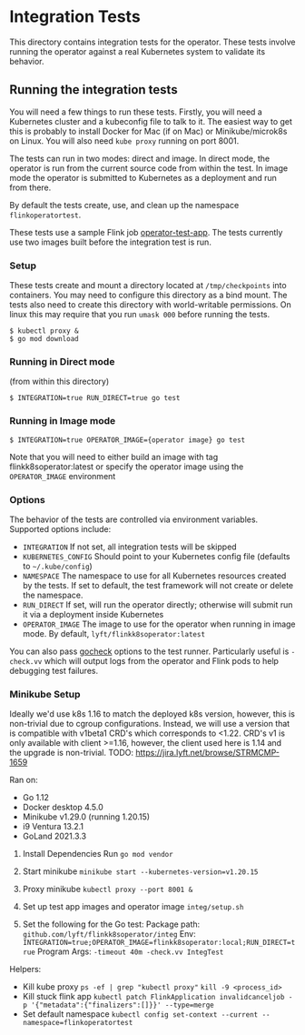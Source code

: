 # Integration Tests

This directory contains integration tests for the operator. These
tests involve running the operator against a real Kubernetes system to
validate its behavior.

## Running the integration tests

You will need a few things to run these tests. Firstly, you will need
a Kubernetes cluster and a kubeconfig file to talk to it. The easiest
way to get this is probably to install Docker for Mac (if on Mac) or
Minikube/microk8s on Linux. You will also need `kube proxy` running on
port 8001.

The tests can run in two modes: direct and image. In direct mode, the
operator is run from the current source code from within the test. In
image mode the operator is submitted to Kubernetes as a deployment and
run from there.

By default the tests create, use, and clean up the namespace
`flinkoperatortest`.

These tests use a sample Flink job [operator-test-app](/integ/operator-test-app/). The
tests currently use two images built before the integration test is run.

### Setup

These tests create and mount a directory located at `/tmp/checkpoints`
into containers. You may need to configure this directory as a bind
mount. The tests also need to create this directory with
world-writable permissions. On linux this may require that you
run `umask 000` before running the tests.

```
$ kubectl proxy &
$ go mod download
```

### Running in Direct mode

(from within this directory)

```
$ INTEGRATION=true RUN_DIRECT=true go test
```

### Running in Image mode

```
$ INTEGRATION=true OPERATOR_IMAGE={operator image} go test
```

Note that you will need to either build an image with tag flinkk8soperator:latest or specify the operator image using the
`OPERATOR_IMAGE` environment

### Options

The behavior of the tests are controlled via environment
variables. Supported options include:

* `INTEGRATION` If not set, all integration tests will be skipped
* `KUBERNETES_CONFIG` Should point to your Kubernetes config file
  (defaults to `~/.kube/config`)
* `NAMESPACE` The namespace to use for all Kubernetes resources
  created by the tests. If set to default, the test framework will not
  create or delete the namespace.
* `RUN_DIRECT` If set, will run the operator directly; otherwise will
  submit run it via a deployment inside Kubernetes
* `OPERATOR_IMAGE` The image to use for the operator when running in image
  mode. By default, `lyft/flinkk8soperator:latest`

You can also pass [gocheck](http://labix.org/gocheck) options to the
test runner. Particularly useful is `-check.vv` which will output logs
from the operator and Flink pods to help debugging test failures.

### Minikube Setup

Ideally we'd use k8s 1.16 to match the deployed k8s version, however, this
is non-trivial due to cgroup configurations. Instead, we will use a version
that is compatible with v1beta1 CRD's which corresponds to <1.22. CRD's v1
is only available with client >=1.16, however, the client used here is 1.14
and the upgrade is non-trivial. 
TODO: https://jira.lyft.net/browse/STRMCMP-1659

Ran on:
- Go 1.12
- Docker desktop 4.5.0
- Minikube v1.29.0 (running 1.20.15)
- i9 Ventura 13.2.1
- GoLand 2021.3.3


1. Install Dependencies
   Run `go mod vendor`

3. Start minikube
   `minikube start --kubernetes-version=v1.20.15`

4. Proxy minikube
   `kubectl proxy --port 8001 &`

5. Set up test app images and operator image
   `integ/setup.sh`

8. Set the following for the Go test:
   Package path: `github.com/lyft/flinkk8soperator/integ`
   Env: `INTEGRATION=true;OPERATOR_IMAGE=flinkk8soperator:local;RUN_DIRECT=true`
   Program Args: `-timeout 40m -check.vv IntegTest`


Helpers:
- Kill kube proxy
  `ps -ef | grep "kubectl proxy"`
  `kill -9 <process_id>`
- Kill stuck flink app
  `kubectl patch FlinkApplication invalidcanceljob -p '{"metadata":{"finalizers":[]}}' --type=merge`
- Set default namespace
  `kubectl config set-context --current --namespace=flinkoperatortest`
